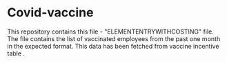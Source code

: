 # Covid-vaccine
This repository contains this file - "ELEMENTENTRYWITHCOSTING" file. 
The file contains the list of vaccinated employees from the past one month in the expected format.
This data has been fetched from vaccine incentive table .
